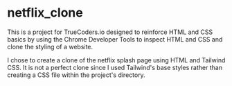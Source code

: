 # netflix_clone

This is a project for TrueCoders.io designed to reinforce HTML and CSS basics by using the Chrome Developer Tools to inspect HTML and CSS and clone the styling of a website. 

I chose to create a clone of the netflix splash page using HTML and Tailwind CSS. It is not a perfect clone since I used Tailwind's base styles rather than creating a CSS file within the project's directory.
